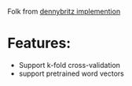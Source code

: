 
Folk from [dennybritz implemention](https://github.com/dennybritz/cnn-text-classification-tf)

Features:
=====
* Support k-fold cross-validation
* support pretrained word vectors
